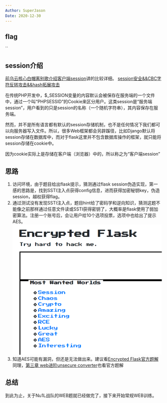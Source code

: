 ```yaml
---
Author: SuperJason
Date: 2020-12-30
---
```


## flag
``
## session介绍
[前乌云核心白帽离别歌介绍客户端session](https://www.leavesongs.com/PENETRATION/client-session-security.html)讲的比较详细。
[session安全&&CBC字符反转攻击&&hash拓展攻击](https://www.cnblogs.com/ophxc/p/13124248.html)

在传统PHP开发中，$_SESSION变量的内容默认会被保存在服务端的一个文件中，通过一个叫“PHPSESSID”的Cookie来区分用户。这类session是“服务端session”，用户看到的只是session的名称（一个随机字符串），其内容保存在服务端。  

然而，并不是所有语言都有默认的session存储机制，也不是任何情况下我们都可以向服务器写入文件。所以，很多Web框架都会另辟蹊径，比如Django默认将session存储在数据库中，而对于flask这里并不包含数据库操作的框架，就只能将session存储在cookie中。  

因为cookie实际上是存储在客户端（浏览器）中的，所以称之为“客户端session”  
## 思路
1. 访问环境，由于题目给出flask提示，猜测通过flask session伪造实现，第一感的思路是，找到SSTI注入点获得config信息，进而获得加密秘钥key，伪造session，越权获得flag。
2. 通过测试没有发现SSTI注入点，题目hint给了密码学和逆向知识，猜测这题不能像之前那样通过任意文件读或SSTI获得密钥了，大概率是flask使用了弱加密算法。注册一个账号后，会让用户给10个选项投票，选项中也给出了提示AES。
   ![](images/flask-1.png)
3. 知道AES可能有漏洞，但还是无法做出来。建议看[Encrypted Flask官方题解](./[第三章%20web进阶]Encrypted%20Flask官方题解.md)  
同理，[第三章 web进阶unsecure converter](./scripts/Nu1L%20unsecure%20converter%20wp.zip)也看官方题解   

## 总结
到此为止，关于Nu1L战队的WEB题就已经做完了，接下来开始常规WEB训练。